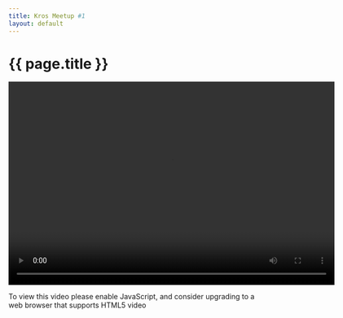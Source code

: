 ```yaml
---
title: Kros Meetup #1
layout: default
---
```


# {{ page.title }}

<video id="azuremediaplayer" class="azuremediaplayer amp-default-skin amp-big-play-centered" controls autoplay width="640"
    height="400" poster="" data-setup='{}' tabindex="0">
    <source
        src="//gabokrosmeetups-euwe.streaming.media.azure.net/7a7a7ed5-0cf8-4de1-9efe-46eb331d8fea/2019-10-29_kros-dev-meetup_solid.ism/manifest"
        type="application/vnd.ms-sstr+xml" />
    <p class="amp-no-js">To view this video please enable JavaScript, and consider upgrading to a web browser that supports
        HTML5 video</p>
</video>
